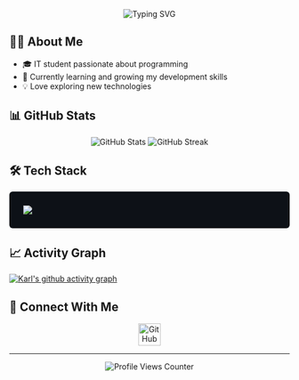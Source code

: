 <div align="center">
  <img src="https://readme-typing-svg.demolab.com?font=Fira+Code&pause=1000&color=A9FEF7&center=true&vCenter=true&width=435&lines=Hi+there%2C+I'm+Karl!+👋;IT+Student+%7C+Developer;Trying+to+be+better+at+Programming" alt="Typing SVG" />
</div>

## 👨‍💻 About Me

- 🎓 IT student passionate about programming
- 🌱 Currently learning and growing my development skills
- 💡 Love exploring new technologies

## 📊 GitHub Stats

<div align="center">
  <img src="https://github-readme-stats.vercel.app/api?username=karl2522&show_icons=true&theme=radical" alt="GitHub Stats" />
  <img src="https://github-readme-streak-stats.herokuapp.com/?user=karl2522&theme=radical" alt="GitHub Streak" />

</div>

## 🛠️ Tech Stack

<div align="left" style="background-color: #0d1117; padding: 25px; border-radius: 6px;">
  <img src="https://skillicons.dev/icons?i=html,css,js,python,java,react,nodejs,django,vite,git,vscode,mysql" />
</div>



## 📈 Activity Graph
[![Karl's github activity graph](https://github-readme-activity-graph.vercel.app/graph?username=karl2522&theme=react-dark)](https://github.com/ashutosh00710/github-readme-activity-graph)

## 🤝 Connect With Me
<div align="center">
  <a href="https://github.com/karl2522">
    <img src="https://cdn.jsdelivr.net/npm/simple-icons@v10/icons/github-white.svg" alt="GitHub" width="40" height="40" />
  </a>
</div>



  <!-- Add other social media badges as needed -->


---
<div align="center">
  <img src="https://komarev.com/ghpvc/?username=kar12522&color=blueviolet&style=flat-square&label=Profile+Views" alt="Profile Views Counter" />
</div>
